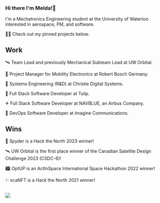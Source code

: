### Hi there I'm Melda!👋 

I'm a Mechatronics Engineering student at the University of Waterloo interested in aerospace, PM, and software.

👩‍💻 Check out my pinned projects below.

## Work

🛰️ Team Lead and previously Mechanical Subteam Lead at UW Orbital.

🚗 Project Manager for Mobility Electronics at Robert Bosch Germany.

🤖 Systems Engineering (R&D) at Christie Digital Systems.

🌷 Full Stack Software Developer at Tulip.

✈ Full Stack Software Developer at NAVBLUE, an Airbus Company.

📡 DevOps Software Developer at Imagine Communications.

## Wins

🚙 Spyder is a Hack the North 2023 winner!

🛰️ UW Orbital is the first place winner of the Canadian Satellite Design Challenge 2023 (CSDC-6)!

🏙️ OptUP is an ActInSpace International Space Hackathon 2022 winner!

✨ scaNFT is a Hack the North 2021 winner!


<!-- 
📫 Connect with me here: <a href="https://www.linkedin.com/in/meldakiziltan/"><img align="center" src="https://raw.githubusercontent.com/meldakiziltan/meldakiziltan/main/icons/linkedin.svg" alt="icon | LinkedIn" width="21px"/></a>
<a href="https://devpost.com/melkiz2346"><img align="center" src="https://raw.githubusercontent.com/meldakiziltan/meldakiziltan/main/icons/devpost.svg" alt="icon | LinkedIn" width="21px"/></a>
-->

<!--
[![Top Langs](https://github-readme-stats.vercel.app/api/top-langs/?username=meldakiziltan&layout=compact&theme=vue-dark)](https://github.com/anuraghazra/github-readme-stats)
-->
</br>
<img src="https://github-readme-stats.vercel.app/api/top-langs/?username=meldakiziltan&show_icons=true&locale=en&layout=compact&theme=vue-dark" />
